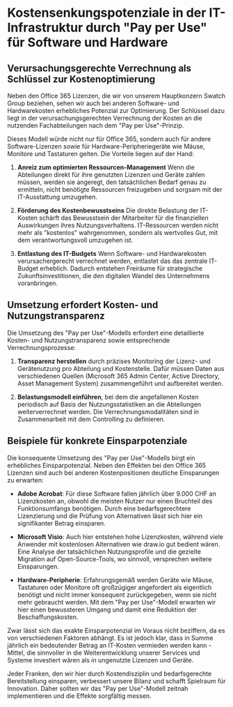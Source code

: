 # Kostensenkungspotenziale in der IT-Infrastruktur durch "Pay per Use" für Software und Hardware


## Verursachungsgerechte Verrechnung als Schlüssel zur Kostenoptimierung

Neben den Office 365 Lizenzen, die wir von unserem Hauptkonzern Swatch Group beziehen, sehen wir auch bei anderen Software- und Hardwarekosten erhebliches Potenzial zur Optimierung. Der Schlüssel dazu liegt in der verursachungsgerechten Verrechnung der Kosten an die nutzenden Fachabteilungen nach dem "Pay per Use"-Prinzip.

Dieses Modell würde nicht nur für Office 365, sondern auch für andere Software-Lizenzen sowie für Hardware-Peripheriegeräte wie Mäuse, Monitore und Tastaturen gelten. Die Vorteile liegen auf der Hand:

1. **Anreiz zum optimierten Ressourcen-Management**
   Wenn die Abteilungen direkt für ihre genutzten Lizenzen und Geräte zahlen müssen, werden sie angeregt, den tatsächlichen Bedarf genau zu ermitteln, nicht benötigte Ressourcen freizugeben und sorgsam mit der IT-Ausstattung umzugehen.

2. **Förderung des Kostenbewusstseins**
   Die direkte Belastung der IT-Kosten schärft das Bewusstsein der Mitarbeiter für die finanziellen Auswirkungen ihres Nutzungsverhaltens. IT-Ressourcen werden nicht mehr als "kostenlos" wahrgenommen, sondern als wertvolles Gut, mit dem verantwortungsvoll umzugehen ist.

3. **Entlastung des IT-Budgets**
   Wenn Software- und Hardwarekosten verursachergerecht verrechnet werden, entlastet das das zentrale IT-Budget erheblich. Dadurch entstehen Freiräume für strategische Zukunftsinvestitionen, die den digitalen Wandel des Unternehmens voranbringen.

## Umsetzung erfordert Kosten- und Nutzungstransparenz

Die Umsetzung des "Pay per Use"-Modells erfordert eine detaillierte Kosten- und Nutzungstransparenz sowie entsprechende Verrechnungsprozesse:

1. **Transparenz herstellen** durch präzises Monitoring der Lizenz- und Gerätenutzung pro Abteilung und Kostenstelle. Dafür müssen Daten aus verschiedenen Quellen (Microsoft 365 Admin Center, Active Directory, Asset Management System) zusammengeführt und aufbereitet werden.

2. **Belastungsmodell einführen**, bei dem die angefallenen Kosten periodisch auf Basis der Nutzungsstatistiken an die Abteilungen weiterverrechnet werden. Die Verrechnungsmodalitäten sind in Zusammenarbeit mit dem Controlling zu definieren.

## Beispiele für konkrete Einsparpotenziale

Die konsequente Umsetzung des "Pay per Use"-Modells birgt ein erhebliches Einsparpotenzial. Neben den Effekten bei den Office 365 Lizenzen sind auch bei anderen Kostenpositionen deutliche Einsparungen zu erwarten:

- **Adobe Acrobat**: Für diese Software fallen jährlich über 9.000 CHF an Lizenzkosten an, obwohl die meisten Nutzer nur einen Bruchteil des Funktionsumfangs benötigen. Durch eine bedarfsgerechtere Lizenzierung und die Prüfung von Alternativen lässt sich hier ein signifikanter Betrag einsparen.

- **Microsoft Visio**: Auch hier entstehen hohe Lizenzkosten, während viele Anwender mit kostenlosen Alternativen wie draw.io gut bedient wären. Eine Analyse der tatsächlichen Nutzungsprofile und die gezielte Migration auf Open-Source-Tools, wo sinnvoll, versprechen weitere Einsparungen.

- **Hardware-Peripherie**: Erfahrungsgemäß werden Geräte wie Mäuse, Tastaturen oder Monitore oft großzügiger angefordert als eigentlich benötigt und nicht immer konsequent zurückgegeben, wenn sie nicht mehr gebraucht werden. Mit dem "Pay per Use"-Modell erwarten wir hier einen bewussteren Umgang und damit eine Reduktion der Beschaffungskosten.

Zwar lässt sich das exakte Einsparpotenzial im Voraus nicht beziffern, da es von verschiedenen Faktoren abhängt. Es ist jedoch klar, dass in Summe jährlich ein bedeutender Betrag an IT-Kosten vermieden werden kann - Mittel, die sinnvoller in die Weiterentwicklung unserer Services und Systeme investiert wären als in ungenutzte Lizenzen und Geräte.

Jeder Franken, den wir hier durch Kostendisziplin und bedarfsgerechte Bereitstellung einsparen, verbessert unsere Bilanz und schafft Spielraum für Innovation. Daher sollten wir das "Pay per Use"-Modell zeitnah implementieren und die Effekte sorgfältig messen.
